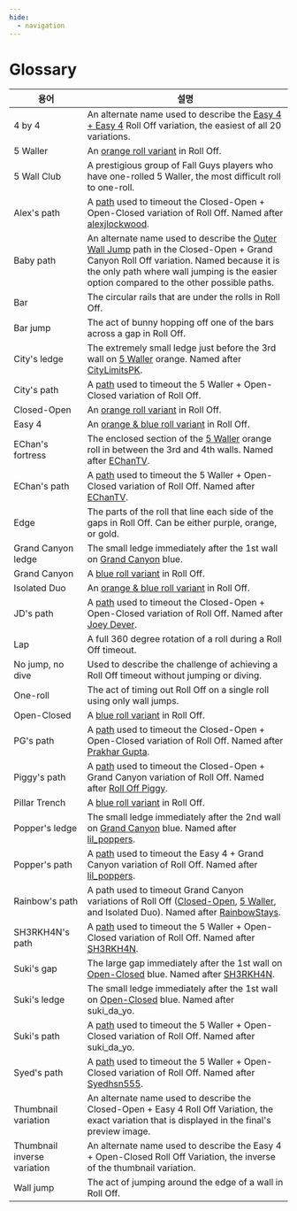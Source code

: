 ```yaml
---
hide:
  - navigation
---
```


# Glossary

| 용어                        | 설명         |
| --------------------------- | ----------- |
| 4 by 4                      | An alternate name used to describe the [Easy 4 + Easy 4](./variations/easy-4-easy-4.md) Roll Off variation, the easiest of all 20 variations. |
| 5 Waller                    | An [orange roll variant](./rolls/5-waller.md) in Roll Off. |
| 5 Wall Club                 | A prestigious group of Fall Guys players who have one-rolled 5 Waller, the most difficult roll to one-roll. |
| Alex's path                 | A [path](./variations/closed-open-open-closed.md#alexs-path) used to timeout the Closed-Open + Open-Closed variation of Roll Off. Named after [alexjlockwood][alexjlockwood]. |
| Baby path                   | An alternate name used to describe the [Outer Wall Jump](./variations/closed-open-grand-canyon.md#outer-wall-jump) path in the Closed-Open + Grand Canyon Roll Off variation. Named because it is the only path where wall jumping is the easier option compared to the other possible paths. |
| Bar                         | The circular rails that are under the rolls in Roll Off. |
| Bar jump                    | The act of bunny hopping off one of the bars across a gap in Roll Off. |
| City's ledge                | The extremely small ledge just before the 3rd wall on [5 Waller](./rolls/5-waller.md) orange. Named after [CityLimitsPK][CityLimitsPK]. |
| City's path                 | A [path](./variations/5-waller-open-closed.md#citys-path) used to timeout the 5 Waller + Open-Closed variation of Roll Off. |
| Closed-Open                 | An [orange roll variant](./rolls/closed-open-open-closed.md) in Roll Off. |
| Easy 4                      | An [orange & blue roll variant](./rolls/easy-4.md) in Roll Off. |
| EChan's fortress            | The enclosed section of the [5 Waller](./rolls/5-waller.md) orange roll in between the 3rd and 4th walls. Named after [EChanTV][EChanTV]. |
| EChan's path                | A [path](./variations/5-waller-open-closed.md#echans-path) used to timeout the 5 Waller + Open-Closed variation of Roll Off. Named after [EChanTV][EChanTV]. |
| Edge                        | The parts of the roll that line each side of the gaps in Roll Off. Can be either purple, orange, or gold. |
| Grand Canyon ledge          | The small ledge immediately after the 1st wall on [Grand Canyon](./rolls/grand-canyon.md) blue. |
| Grand Canyon                | A [blue roll variant](./rolls/grand-canyon.md) in Roll Off. |
| Isolated Duo                | An [orange & blue roll variant](./rolls/5-waller.md) in Roll Off. |
| JD's path                   | A [path](./variations/closed-open-open-closed.md#jds-path) used to timeout the Closed-Open + Open-Closed variation of Roll Off. Named after [Joey Dever][JD]. |
| Lap                         | A full 360 degree rotation of a roll during a Roll Off timeout. |
| No jump, no dive            | Used to describe the challenge of achieving a Roll Off timeout without jumping or diving. |
| One-roll                    | The act of timing out Roll Off on a single roll using only wall jumps. |
| Open-Closed                 | A [blue roll variant](./rolls/closed-open-open-closed.md) in Roll Off. |
| PG's path                   | A [path](./variations/closed-open-open-closed.md#pgs-path) used to timeout the Closed-Open + Open-Closed variation of Roll Off. Named after [Prakhar Gupta][PG]. |
| Piggy's path                | A [path](./variations/closed-open-grand-canyon.md#piggys-path) used to timeout the Closed-Open + Grand Canyon variation of Roll Off. Named after [Roll Off Piggy][RollOffPiggy]. |
| Pillar Trench               | A [blue roll variant](./rolls/pillar-trench.md) in Roll Off. |
| Popper's ledge              | The small ledge immediately after the 2nd wall on [Grand Canyon](./rolls/grand-canyon.md) blue. Named after [lil_poppers][lil_poppers]. |
| Popper's path               | A [path](./variations/easy-4-grand-canyon.md#poppers-path) used to timeout the Easy 4 + Grand Canyon variation of Roll Off. Named after [lil_poppers][lil_poppers]. |
| Rainbow's path             | A path used to timeout Grand Canyon variations of Roll Off ([Closed-Open](./variations/closed-open-grand-canyon.md#rainbows-path), [5 Waller](./variations/5-waller-grand-canyon.md#rainbows-path), and Isolated Duo). Named after [RainbowStays][RainbowStays]. |
| SH3RKH4N's path             | A [path](./variations/5-waller-open-closed.md#sh3rkh4ns-path) used to timeout the 5 Waller + Open-Closed variation of Roll Off. Named after [SH3RKH4N][SH3RKH4N]. |
| Suki's gap                  | The large gap immediately after the 1st wall on [Open-Closed](./rolls/closed-open-open-closed.md) blue. Named after [SH3RKH4N][SH3RKH4N]. |
| Suki's ledge                | The small ledge immediately after the 1st wall on [Open-Closed](./rolls/closed-open-open-closed.md) blue. Named after suki_da_yo. |
| Suki's path                 | A [path](./variations/5-waller-open-closed.md#sukis-path) used to timeout the 5 Waller + Open-Closed variation of Roll Off. Named after suki_da_yo. |
| Syed's path                 | A [path](./variations/5-waller-open-closed.md#syeds-path) used to timeout the 5 Waller + Open-Closed variation of Roll Off. Named after [Syedhsn555][Syed]. |
| Thumbnail variation         | An alternate name used to describe the Closed-Open + Easy 4 Roll Off Variation, the exact variation that is displayed in the final's preview image. |
| Thumbnail inverse variation | An alternate name used to describe the Easy 4 + Open-Closed Roll Off Variation, the inverse of the thumbnail variation. |
| Wall jump                   | The act of jumping around the edge of a wall in Roll Off. |

[alexjlockwood]: <https://www.twitch.tv/alexjlockwood> "alexjlockwood's Twitch"
[CityLimitsPK]: <https://www.twitch.tv/citylimitspk> "CityLimitsPK's Twitch"
[EChanTV]: <https://www.youtube.com/user/hellomotto39> "EChan's YouTube"
[JD]: <https://www.twitch.tv/jdever449> "JD's Twitch"
[lil_poppers]: <https://www.twitch.tv/williamschiv> "lil_poppers' Twitch"
[RollOffPiggy]: <https://www.twitch.tv/roll_off_piggy> "Roll Off Piggy's Twitch"
[PG]: <https://www.twitch.tv/prakhar10gupta> "PG's Twitch"
[RainbowStays]: <https://space.bilibili.com/4650641> "Rainbow's BiliBili"
[SH3RKH4N]: <https://www.twitch.tv/sh3rkh4ntv> "SH3RKH4N's Twitch"
[Syed]: <https://www.youtube.com/channel/UCZXTEu6Qa8WDR4IeAyunaig> "Syed's YouTube"
